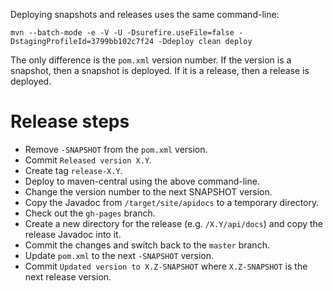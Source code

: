Deploying snapshots and releases uses the same command-line:

`mvn --batch-mode -e -V -U -Dsurefire.useFile=false -DstagingProfileId=3799bb102c7f24 -Ddeploy clean deploy`

The only difference is the `pom.xml` version number. If the version is a snapshot, then a snapshot is
deployed. If it is a release, then a release is deployed.

# Release steps

* Remove `-SNAPSHOT` from the `pom.xml` version.
* Commit `Released version X.Y`.
* Create tag `release-X.Y`.
* Deploy to maven-central using the above command-line.
* Change the version number to the next SNAPSHOT version.
* Copy the Javadoc from `/target/site/apidocs` to a temporary directory.
* Check out the `gh-pages` branch.
* Create a new directory for the release (e.g. `/X.Y/api/docs`) and copy the release Javadoc into it.
* Commit the changes and switch back to the `master` branch.
* Update `pom.xml` to the next `-SNAPSHOT` version.
* Commit `Updated version to X.Z-SNAPSHOT` where `X.Z-SNAPSHOT` is the next release version.